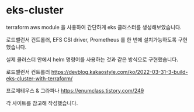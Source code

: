 # eks-cluster

terraform aws module 을 사용하여 간단하게 eks 클러스터를 생성해보았습니다.

로드밸런서 컨트롤러, EFS CSI driver, Prometheus 를 한 번에 설치가능하도록 구현했습니다. 

실제 클러스터 안에서 helm 명령어를 사용하는 것과 같은 방식으로 구현했습니다.

로드밸런서 컨트롤러 
https://devblog.kakaostyle.com/ko/2022-03-31-3-build-eks-cluster-with-terraform/

프로메테우스 & 그라파나 
https://enumclass.tistory.com/249

각 사이트를 참고해 작성했습니다.
